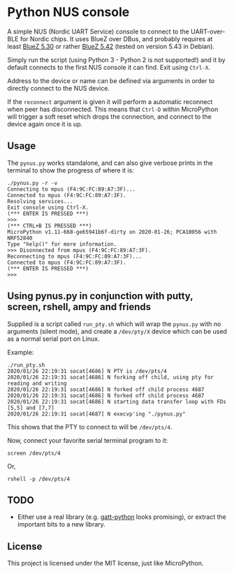 # Python NUS console

A simple NUS (Nordic UART Service) console to connect to the UART-over-BLE for
Nordic chips. It uses BlueZ over DBus, and probably requires at least [BlueZ
5.30](http://www.bluez.org/release-of-bluez-5-30/) or rather [BlueZ
5.42](http://www.bluez.org/release-of-bluez-5-42/) (tested on version 5.43 in
Debian).

Simply run the script (using Python 3 - Python 2 is not supported!) and it
by default connects to the first NUS console it can find. Exit using
`Ctrl-X`.

Address to the device or name can be defined via arguments in order to directly
connect to the NUS device.


If the `reconnect` argument is given it will perform a automatic reconnect when peer has disconnected. This means that `Ctrl-D` within MicroPython will trigger a soft reset  which drops the connection, and connect to the device again once it is up.

## Usage

The `pynus.py` works standalone, and can also give verbose prints in the terminal to show the progress of where it is:

```
./pynus.py -r -v
Connecting to mpus (F4:9C:FC:89:A7:3F)...
Connected to mpus (F4:9C:FC:89:A7:3F).
Resolving services...
Exit console using Ctrl-X.
(*** ENTER IS PRESSED ***)
>>>
(*** CTRL+B IS PRESSED ***)
MicroPython v1.11-668-ge65941b6f-dirty on 2020-01-26; PCA10056 with NRF52840
Type "help()" for more information.
>>> Disonnected from mpus (F4:9C:FC:89:A7:3F).
Reconnecting to mpus (F4:9C:FC:89:A7:3F)...
Connected to mpus (F4:9C:FC:89:A7:3F).
(*** ENTER IS PRESSED ***)
>>> 
```

## Using pynus.py in conjunction with putty, screen, rshell, ampy and friends

Supplied is a script called `run_pty.sh` which will wrap the `pynus.py` with no arguments (silent mode), and create a `/dev/pty/X` device which can be used as a normal serial port on Linux. 

Example:
```
./run_pty.sh 
2020/01/26 22:19:31 socat[4686] N PTY is /dev/pts/4
2020/01/26 22:19:31 socat[4686] N forking off child, using pty for reading and writing
2020/01/26 22:19:31 socat[4686] N forked off child process 4687
2020/01/26 22:19:31 socat[4686] N forked off child process 4687
2020/01/26 22:19:31 socat[4686] N starting data transfer loop with FDs [5,5] and [7,7]
2020/01/26 22:19:31 socat[4687] N execvp'ing "./pynus.py"
```

This shows that the PTY to connect to will be `/dev/pts/4`.

Now, connect your favorite serial terminal program to it:
```
screen /dev/pts/4
```
Or,
```
rshell -p /dev/pts/4
```

## TODO

  * Either use a real library (e.g.
    [gatt-python](https://github.com/getsenic/gatt-python) looks promising), or
    extract the important bits to a new library.

## License

This project is licensed under the MIT license, just like MicroPython.
